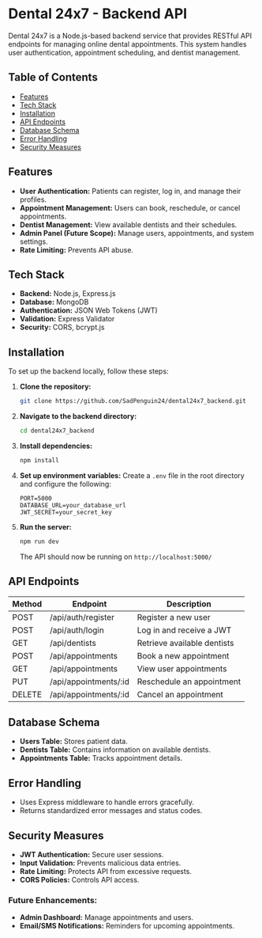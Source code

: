 # Dental 24x7 - Backend API

Dental 24x7 is a Node.js-based backend service that provides RESTful API endpoints for managing online dental appointments. This system handles user authentication, appointment scheduling, and dentist management.

## Table of Contents

- [Features](https://chatgpt.com/c/67ec38e3-e304-8003-a90b-be2dbbb47b51#features)
- [Tech Stack](https://chatgpt.com/c/67ec38e3-e304-8003-a90b-be2dbbb47b51#tech-stack)
- [Installation](https://chatgpt.com/c/67ec38e3-e304-8003-a90b-be2dbbb47b51#installation)
- [API Endpoints](https://chatgpt.com/c/67ec38e3-e304-8003-a90b-be2dbbb47b51#api-endpoints)
- [Database Schema](https://chatgpt.com/c/67ec38e3-e304-8003-a90b-be2dbbb47b51#database-schema)
- [Error Handling](https://chatgpt.com/c/67ec38e3-e304-8003-a90b-be2dbbb47b51#error-handling)
- [Security Measures](https://chatgpt.com/c/67ec38e3-e304-8003-a90b-be2dbbb47b51#security-measures)

## Features

- **User Authentication:** Patients can register, log in, and manage their profiles.
- **Appointment Management:** Users can book, reschedule, or cancel appointments.
- **Dentist Management:** View available dentists and their schedules.
- **Admin Panel (Future Scope):** Manage users, appointments, and system settings.
- **Rate Limiting:** Prevents API abuse.

## Tech Stack

- **Backend:** Node.js, Express.js
- **Database:** MongoDB
- **Authentication:** JSON Web Tokens (JWT)
- **Validation:** Express Validator
- **Security:** CORS, bcrypt.js

## Installation

To set up the backend locally, follow these steps:

1. **Clone the repository:**

   ```bash
   git clone https://github.com/SadPenguin24/dental24x7_backend.git
   ```

2. **Navigate to the backend directory:**

   ```bash
   cd dental24x7_backend
   ```

3. **Install dependencies:**

   ```bash
   npm install
   ```

4. **Set up environment variables:**
   Create a `.env` file in the root directory and configure the following:

   ```env
   PORT=5000
   DATABASE_URL=your_database_url
   JWT_SECRET=your_secret_key
   ```

5. **Run the server:**

   ```bash
   npm run dev
   ```

   The API should now be running on `http://localhost:5000/`

## API Endpoints

| Method | Endpoint              | Description                 |
| ------ | --------------------- | --------------------------- |
| POST   | /api/auth/register    | Register a new user         |
| POST   | /api/auth/login       | Log in and receive a JWT    |
| GET    | /api/dentists         | Retrieve available dentists |
| POST   | /api/appointments     | Book a new appointment      |
| GET    | /api/appointments     | View user appointments      |
| PUT    | /api/appointments/:id | Reschedule an appointment   |
| DELETE | /api/appointments/:id | Cancel an appointment       |

## Database Schema

- **Users Table:** Stores patient data.
- **Dentists Table:** Contains information on available dentists.
- **Appointments Table:** Tracks appointment details.

## Error Handling

- Uses Express middleware to handle errors gracefully.
- Returns standardized error messages and status codes.

## Security Measures

- **JWT Authentication:** Secure user sessions.
- **Input Validation:** Prevents malicious data entries.
- **Rate Limiting:** Protects API from excessive requests.
- **CORS Policies:** Controls API access.

### Future Enhancements:

- **Admin Dashboard:** Manage appointments and users.
- **Email/SMS Notifications:** Reminders for upcoming appointments.
